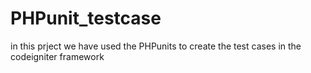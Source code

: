 # PHPunit_testcase
in this prject we have used the PHPunits to create the test cases in the codeigniter framework 
